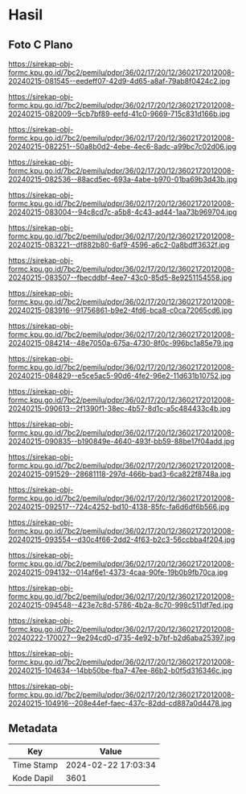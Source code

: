 # Hasil

## Foto C Plano

https://sirekap-obj-formc.kpu.go.id/7bc2/pemilu/pdpr/36/02/17/20/12/3602172012008-20240215-081545--eedeff07-42d9-4d65-a8af-79ab8f0424c2.jpg

https://sirekap-obj-formc.kpu.go.id/7bc2/pemilu/pdpr/36/02/17/20/12/3602172012008-20240215-082009--5cb7bf89-eefd-41c0-9669-715c831d166b.jpg

https://sirekap-obj-formc.kpu.go.id/7bc2/pemilu/pdpr/36/02/17/20/12/3602172012008-20240215-082251--50a8b0d2-4ebe-4ec6-8adc-a99bc7c02d06.jpg

https://sirekap-obj-formc.kpu.go.id/7bc2/pemilu/pdpr/36/02/17/20/12/3602172012008-20240215-082536--88acd5ec-693a-4abe-b970-01ba69b3d43b.jpg

https://sirekap-obj-formc.kpu.go.id/7bc2/pemilu/pdpr/36/02/17/20/12/3602172012008-20240215-083004--94c8cd7c-a5b8-4c43-ad44-1aa73b969704.jpg

https://sirekap-obj-formc.kpu.go.id/7bc2/pemilu/pdpr/36/02/17/20/12/3602172012008-20240215-083221--df882b80-6af9-4596-a6c2-0a8bdff3632f.jpg

https://sirekap-obj-formc.kpu.go.id/7bc2/pemilu/pdpr/36/02/17/20/12/3602172012008-20240215-083507--fbecddbf-4ee7-43c0-85d5-8e9251154558.jpg

https://sirekap-obj-formc.kpu.go.id/7bc2/pemilu/pdpr/36/02/17/20/12/3602172012008-20240215-083916--91756861-b9e2-4fd6-bca8-c0ca72065cd6.jpg

https://sirekap-obj-formc.kpu.go.id/7bc2/pemilu/pdpr/36/02/17/20/12/3602172012008-20240215-084214--48e7050a-675a-4730-8f0c-996bc1a85e79.jpg

https://sirekap-obj-formc.kpu.go.id/7bc2/pemilu/pdpr/36/02/17/20/12/3602172012008-20240215-084829--e5ce5ac5-90d6-4fe2-96e2-11d631b10752.jpg

https://sirekap-obj-formc.kpu.go.id/7bc2/pemilu/pdpr/36/02/17/20/12/3602172012008-20240215-090613--2f1390f1-38ec-4b57-8d1c-a5c484433c4b.jpg

https://sirekap-obj-formc.kpu.go.id/7bc2/pemilu/pdpr/36/02/17/20/12/3602172012008-20240215-090835--b190849e-4640-493f-bb59-88be17f04add.jpg

https://sirekap-obj-formc.kpu.go.id/7bc2/pemilu/pdpr/36/02/17/20/12/3602172012008-20240215-091529--28681118-297d-466b-bad3-6ca822f8748a.jpg

https://sirekap-obj-formc.kpu.go.id/7bc2/pemilu/pdpr/36/02/17/20/12/3602172012008-20240215-092517--724c4252-bd10-4138-85fc-fa6d6df6b566.jpg

https://sirekap-obj-formc.kpu.go.id/7bc2/pemilu/pdpr/36/02/17/20/12/3602172012008-20240215-093554--d30c4f66-2dd2-4f63-b2c3-56ccbba4f204.jpg

https://sirekap-obj-formc.kpu.go.id/7bc2/pemilu/pdpr/36/02/17/20/12/3602172012008-20240215-094132--014af6e1-4373-4caa-90fe-19b0b9fb70ca.jpg

https://sirekap-obj-formc.kpu.go.id/7bc2/pemilu/pdpr/36/02/17/20/12/3602172012008-20240215-094548--423e7c8d-5786-4b2a-8c70-998c511df7ed.jpg

https://sirekap-obj-formc.kpu.go.id/7bc2/pemilu/pdpr/36/02/17/20/12/3602172012008-20240222-170027--9e294cd0-d735-4e92-b7bf-b2d6aba25397.jpg

https://sirekap-obj-formc.kpu.go.id/7bc2/pemilu/pdpr/36/02/17/20/12/3602172012008-20240215-104634--14bb50be-fba7-47ee-86b2-b0f5d316346c.jpg

https://sirekap-obj-formc.kpu.go.id/7bc2/pemilu/pdpr/36/02/17/20/12/3602172012008-20240215-104916--208e44ef-faec-437c-82dd-cd887a0d4478.jpg


## Metadata

| Key        | Value               |
| ---------- | ------------------- |
| Time Stamp | 2024-02-22 17:03:34 |
| Kode Dapil | 3601                |



